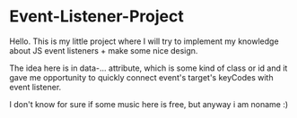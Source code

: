 # Event-Listener-Project

Hello. This is my little project where I will try to implement my knowledge about JS event listeners + make some nice design.

The idea here is in data-... attribute, which is some kind of class or id and it gave me opportunity to quickly connect event's target's keyCodes with event listener.

I don't know for sure if some music here is free, but anyway i am noname :)
